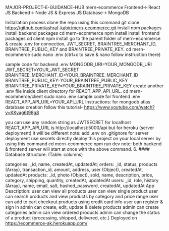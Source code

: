 MAJOR-PROJECT-E-GUIDANCE-HUB
mern-ecommerce
Frontend-> React JS Backend-> Node JS & Express JS Database-> MongoDB

Installation process
clone the repo using this command
git clone https://github.com/ashraf-kabir/mern-ecommerce.git
install npm packages
install backend packages
cd mern-ecommerce
npm install
install frontend packages
cd client
npm install
go to the parent folder of mern-ecommerce & create .env for connection, JWT_SECRET, BRAINTREE_MERCHANT_ID, BRAINTREE_PUBLIC_KEY and BRAINTREE_PRIVATE_KEY.
cd mern-ecommerce
sudo nano .env
(ctrl+x to save & nano follow instruction there)

sample code for backend .env
MONGODB_URI=YOUR_MONGODB_URI
JWT_SECRET=YOUR_JWT_SECRET
BRAINTREE_MERCHANT_ID=YOUR_BRAINTREE_MERCHANT_ID
BRAINTREE_PUBLIC_KEY=YOUR_BRAINTREE_PUBLIC_KEY
BRAINTREE_PRIVATE_KEY=YOUR_BRAINTREE_PRIVATE_KEY
create another .env file inside client directory for REACT_APP_API_URL.
cd mern-ecommerce/client
sudo nano .env
sample code for frontend .env
REACT_APP_API_URL=YOUR_API_URL
Instructions:
for mongodb atlas database creation follow this tutorial-
https://www.youtube.com/watch?v=KKyag6t98g8

you can use any random string as JWTSECRET
for localhost REACT_APP_API_URL is http://localhost:5000/api but for heroku (server deployment) it will be different
note: add .env on .gitignore
for server deployment use secrets directly
deploy this project on your local server by using this command
cd mern-ecommerce
npm run dev
note: both backend & frontend server will start at once with the
above command. 6. #### Database Structure: (Table: columns)

categories: _id, name, createdAt, updatedAt;
orders: _id, status, products (Array), transaction_id, amount, address, user (Object), createdAt, updatedAt
products: _id, photo (Object), sold, name, description, price, category, shipping, quantity, createdAt, updatedAt
users: _id, role, history (Array), name, email, salt, hashed_password, createdAt, updatedAt
App Description:
user can view all products
user can view single product
user can search products and view products by category and price range
user can add to cart checkout products using credit card info
user can register & sign in
admin can create, edit, update & delete products
admin can create categories
admin can view ordered products
admin can change the status of a product (processing, shipped, delivered, etc.)
Deployed on
https://ecommerce-ak.herokuapp.com/
